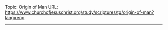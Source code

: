 Topic: Origin of Man
URL: https://www.churchofjesuschrist.org/study/scriptures/tg/origin-of-man?lang=eng

---

